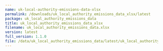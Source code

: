 ```yaml
---
name: uk-local-authority-emissions-data-xlsx
permalink: /downloads/uk_local_authority_emissions_data_xlsx/latest
package: uk_local_authority_emissions_data
title: uk_local_authority_emissions_data_xlsx
filename: uk_local_authority_emissions_data.xlsx
version: latest
full_version: 1.1.0
file: /data/uk_local_authority_emissions_data/latest/uk_local_authority_emissions_data.xlsx
---
```

